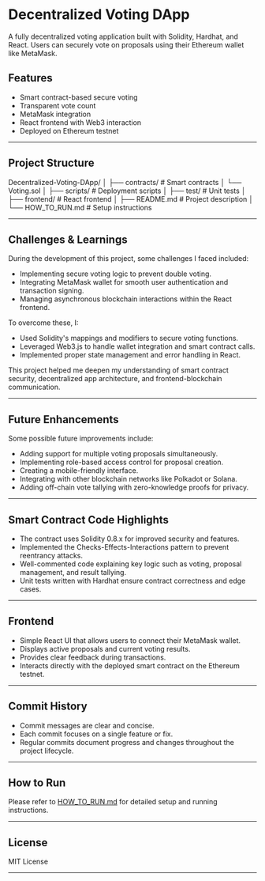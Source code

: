 
# Decentralized Voting DApp

A fully decentralized voting application built with Solidity, Hardhat, and React. Users can securely vote on proposals using their Ethereum wallet like MetaMask.

## Features

- Smart contract-based secure voting
- Transparent vote count
- MetaMask integration
- React frontend with Web3 interaction
- Deployed on Ethereum testnet

---

## Project Structure

Decentralized-Voting-DApp/ │ ├── contracts/          # Smart contracts │   └── Voting.sol │ ├── scripts/            # Deployment scripts │ ├── test/               # Unit tests │ ├── frontend/           # React frontend │ ├── README.md           # Project description │ └── HOW_TO_RUN.md       # Setup instructions

---

## Challenges & Learnings

During the development of this project, some challenges I faced included:

- Implementing secure voting logic to prevent double voting.
- Integrating MetaMask wallet for smooth user authentication and transaction signing.
- Managing asynchronous blockchain interactions within the React frontend.

To overcome these, I:

- Used Solidity's mappings and modifiers to secure voting functions.
- Leveraged Web3.js to handle wallet integration and smart contract calls.
- Implemented proper state management and error handling in React.

This project helped me deepen my understanding of smart contract security, decentralized app architecture, and frontend-blockchain communication.

---

## Future Enhancements

Some possible future improvements include:

- Adding support for multiple voting proposals simultaneously.
- Implementing role-based access control for proposal creation.
- Creating a mobile-friendly interface.
- Integrating with other blockchain networks like Polkadot or Solana.
- Adding off-chain vote tallying with zero-knowledge proofs for privacy.

---

## Smart Contract Code Highlights

- The contract uses Solidity 0.8.x for improved security and features.
- Implemented the Checks-Effects-Interactions pattern to prevent reentrancy attacks.
- Well-commented code explaining key logic such as voting, proposal management, and result tallying.
- Unit tests written with Hardhat ensure contract correctness and edge cases.

---

## Frontend

- Simple React UI that allows users to connect their MetaMask wallet.
- Displays active proposals and current voting results.
- Provides clear feedback during transactions.
- Interacts directly with the deployed smart contract on the Ethereum testnet.

---

## Commit History

- Commit messages are clear and concise.
- Each commit focuses on a single feature or fix.
- Regular commits document progress and changes throughout the project lifecycle.

---

## How to Run

Please refer to [HOW_TO_RUN.md](./HOW_TO_RUN.md) for detailed setup and running instructions.

---

## License

MIT License

---
